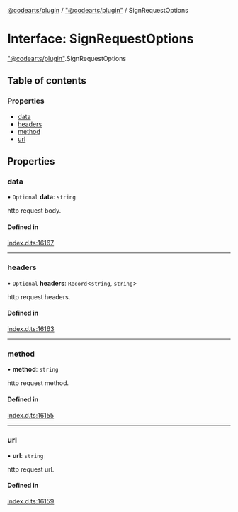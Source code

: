 [@codearts/plugin](../README.md) / ["@codearts/plugin"](../modules/_codearts_plugin_.md) / SignRequestOptions

# Interface: SignRequestOptions

["@codearts/plugin"](../modules/_codearts_plugin_.md).SignRequestOptions

## Table of contents

### Properties

- [data](codearts_plugin_.SignRequestOptions.md#data)
- [headers](codearts_plugin_.SignRequestOptions.md#headers)
- [method](codearts_plugin_.SignRequestOptions.md#method)
- [url](codearts_plugin_.SignRequestOptions.md#url)

## Properties

### data

• `Optional` **data**: `string`

http request body.

#### Defined in

[index.d.ts:16167](https://github.com/xyz-fish/cloudide-plugin-api/blob/9927cd6/index.d.ts#L16167)

___

### headers

• `Optional` **headers**: `Record`<`string`, `string`\>

http request headers.

#### Defined in

[index.d.ts:16163](https://github.com/xyz-fish/cloudide-plugin-api/blob/9927cd6/index.d.ts#L16163)

___

### method

• **method**: `string`

http request method.

#### Defined in

[index.d.ts:16155](https://github.com/xyz-fish/cloudide-plugin-api/blob/9927cd6/index.d.ts#L16155)

___

### url

• **url**: `string`

http request url.

#### Defined in

[index.d.ts:16159](https://github.com/xyz-fish/cloudide-plugin-api/blob/9927cd6/index.d.ts#L16159)
